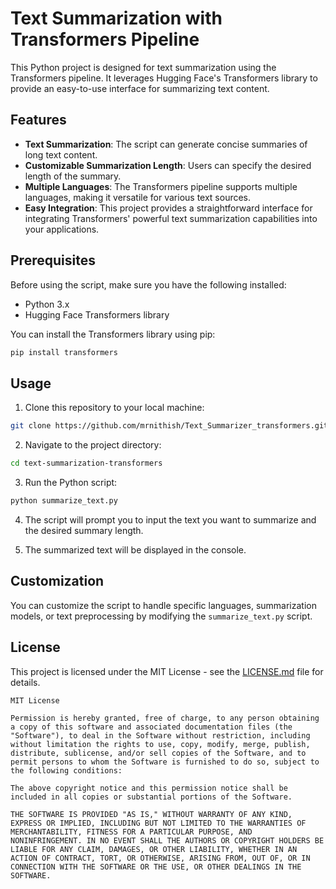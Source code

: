 
# Text Summarization with Transformers Pipeline

This Python project is designed for text summarization using the Transformers pipeline. It leverages Hugging Face's Transformers library to provide an easy-to-use interface for summarizing text content.

## Features

- **Text Summarization**: The script can generate concise summaries of long text content.
- **Customizable Summarization Length**: Users can specify the desired length of the summary.
- **Multiple Languages**: The Transformers pipeline supports multiple languages, making it versatile for various text sources.
- **Easy Integration**: This project provides a straightforward interface for integrating Transformers' powerful text summarization capabilities into your applications.

## Prerequisites

Before using the script, make sure you have the following installed:

- Python 3.x
- Hugging Face Transformers library

You can install the Transformers library using pip:

```bash
pip install transformers
```

## Usage

1. Clone this repository to your local machine:

```bash
git clone https://github.com/mrnithish/Text_Summarizer_transformers.git
```

2. Navigate to the project directory:

```bash
cd text-summarization-transformers
```

3. Run the Python script:

```bash
python summarize_text.py
```

4. The script will prompt you to input the text you want to summarize and the desired summary length.

5. The summarized text will be displayed in the console.

## Customization

You can customize the script to handle specific languages, summarization models, or text preprocessing by modifying the `summarize_text.py` script. 

## License

This project is licensed under the MIT License - see the [LICENSE.md](LICENSE.md) file for details.



```
MIT License

Permission is hereby granted, free of charge, to any person obtaining a copy of this software and associated documentation files (the "Software"), to deal in the Software without restriction, including without limitation the rights to use, copy, modify, merge, publish, distribute, sublicense, and/or sell copies of the Software, and to permit persons to whom the Software is furnished to do so, subject to the following conditions:

The above copyright notice and this permission notice shall be included in all copies or substantial portions of the Software.

THE SOFTWARE IS PROVIDED "AS IS," WITHOUT WARRANTY OF ANY KIND, EXPRESS OR IMPLIED, INCLUDING BUT NOT LIMITED TO THE WARRANTIES OF MERCHANTABILITY, FITNESS FOR A PARTICULAR PURPOSE, AND NONINFRINGEMENT. IN NO EVENT SHALL THE AUTHORS OR COPYRIGHT HOLDERS BE LIABLE FOR ANY CLAIM, DAMAGES, OR OTHER LIABILITY, WHETHER IN AN ACTION OF CONTRACT, TORT, OR OTHERWISE, ARISING FROM, OUT OF, OR IN CONNECTION WITH THE SOFTWARE OR THE USE, OR OTHER DEALINGS IN THE SOFTWARE.

```

